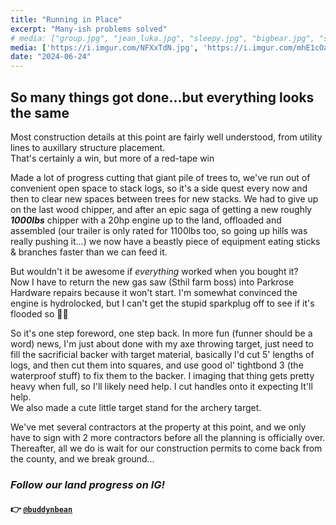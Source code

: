 ```yaml
---
title: "Running in Place"
excerpt: "Many-ish problems solved"
# media: ["group.jpg", "jean_luka.jpg", "sleepy.jpg", "bigbear.jpg", "sleepy_lukua.jpg", "grill.jpg", "skeetervac.jpg", "axe_target_front.jpg", "axe_target_back.jpg"]
media: ['https://i.imgur.com/NFXxTdN.jpg', 'https://i.imgur.com/mhE1cOa.jpg', 'https://i.imgur.com/gjrlBEN.jpg', 'https://i.imgur.com/Y3rNgU8.jpg', 'https://i.imgur.com/DNxqhsH.jpg', 'https://i.imgur.com/jaqI8BS.jpg', 'https://i.imgur.com/r0p8Tay.jpg', 'https://i.imgur.com/Q2eMMw1.jpg', 'https://i.imgur.com/aP4W10J.jpg']
date: "2024-06-24"
---
```


## So many things got done...but everything looks the same
Most construction details at this point are fairly well understood, from utility lines to auxillary structure placement. \
That's certainly a win, but more of a red-tape win

Made a lot of progress cutting that giant pile of trees to, we've run out of convenient open space to stack logs, so it's a side quest every now and then to clear new spaces between trees for new stacks. We had to give up on the last wood chipper, and after an epic saga of getting a new roughly ***1000lbs*** chipper with a 20hp engine up to the land, offloaded and assembled (our trailer is only rated for 1100lbs too, so going up hills was really pushing it...) we now have a beastly piece of equipment eating sticks & branches faster than we can feed it.

But wouldn't it be awesome if *everything* worked when you bought it? \
Now I have to return the new gas saw (Sthil farm boss) into Parkrose Hardware repairs because it won't start. I'm somewhat convinced the engine is hydrolocked, but I can't get the stupid sparkplug off to see if it's flooded so 🤷‍♀️

So it's one step foreword, one step back. In more fun (funner should be a word) news, I'm just about done with my axe throwing target, just need to fill the sacrificial backer with target material, basically I'd cut 5' lengths of logs, and then cut them into squares, and use good ol' tightbond 3 (the waterproof stuff) to fix them to the backer. I imaging that thing gets pretty heavy when full, so I'll likely need help. I cut handles onto it expecting It'll help. \
We also made a cute little target stand for the archery target.

We've met several contractors at the property at this point, and we only have to sign with 2 more contractors before all the planning is officially over. Thereafter, all we do is wait for our construction permits to come back from the county, and we break ground...

### *Follow our land progress on IG!*
#### 👉 [`@buddynbean`](https://instagram.com/buddynbean)
